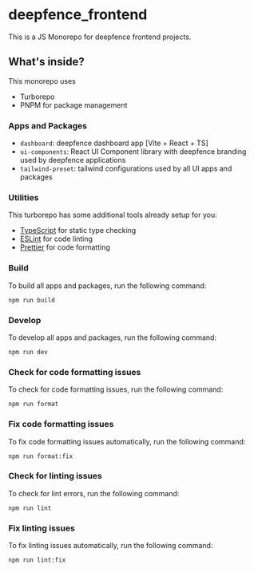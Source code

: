 # deepfence_frontend

This is a JS Monorepo for deepfence frontend projects.

## What's inside?

This monorepo uses

- Turborepo
- PNPM for package management

### Apps and Packages

- `dashboard`: deepfence dashboard app [Vite + React + TS]
- `ui-components`: React UI Component library with deepfence branding used by deepfence applications
- `tailwind-preset`: tailwind configurations used by all UI apps and packages

### Utilities

This turborepo has some additional tools already setup for you:

- [TypeScript](https://www.typescriptlang.org/) for static type checking
- [ESLint](https://eslint.org/) for code linting
- [Prettier](https://prettier.io) for code formatting

### Build

To build all apps and packages, run the following command:

```
npm run build
```

### Develop

To develop all apps and packages, run the following command:

```
npm run dev
```

### Check for code formatting issues

To check for code formatting issues, run the following command:

```
npm run format
```

### Fix code formatting issues

To fix code formatting issues automatically, run the following command:

```
npm run format:fix
```

### Check for linting issues

To check for lint errors, run the following command:

```
npm run lint
```

### Fix linting issues

To fix linting issues automatically, run the following command:

```
npm run lint:fix
```
